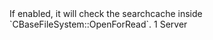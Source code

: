 <function name="holylib_filesystem_earlysearchcache" parent="" type="libraryfield">
    <description>
        If enabled, it will check the searchcache inside `CBaseFileSystem::OpenForRead`.
    </description>
    <value>1</value>
    <realm>Server</realm>
</function>